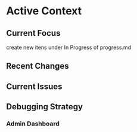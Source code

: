 # Active Context

## Current Focus

create new itens under  In Progress of progress.md

## Recent Changes



## Current Issues

## Debugging Strategy

### Admin Dashboard
